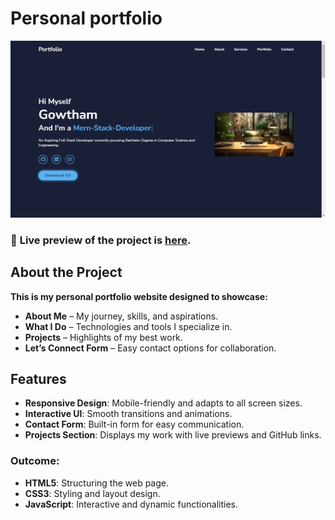 # Personal portfolio
![Preview](readme.png)
### 🔗 **Live preview** of the project is [here](https://gowtham6477.github.io/Personal_portfolio/). 

## About the Project
**This is my personal portfolio website designed to showcase:**
- **About Me** – My journey, skills, and aspirations.  
- **What I Do** – Technologies and tools I specialize in.
- **Projects** – Highlights of my best work.
- **Let’s Connect Form** – Easy contact options for collaboration.
## Features

- **Responsive Design**: Mobile-friendly and adapts to all screen sizes.
- **Interactive UI**: Smooth transitions and animations.
- **Contact Form**: Built-in form for easy communication.
- **Projects Section**: Displays my work with live previews and GitHub links.

### **Outcome:**
- **HTML5**: Structuring the web page.
- **CSS3**: Styling and layout design.
- **JavaScript**: Interactive and dynamic functionalities.
